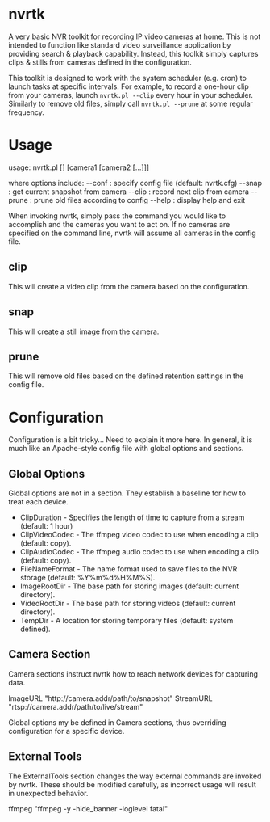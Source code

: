 nvrtk
=====

A very basic NVR toolkit for recording IP video cameras at home.  This is not intended to function like standard video
surveillance application by providing search & playback capability.  Instead, this toolkit simply captures clips & stills
from cameras defined in the configuration.

This toolkit is designed to work with the system scheduler (e.g. cron) to launch tasks at specific intervals.  For example,
to record a one-hour clip from your cameras, launch `nvrtk.pl --clip` every hour in your scheduler.  Similarly to remove
old files, simply call `nvrtk.pl --prune` at some regular frequency.

Usage
=====

  usage: nvrtk.pl [<options>] [camera1 [camera2 [...]]]

  where options include:
    --conf <file> : specify config file (default: nvrtk.cfg)
    --snap        : get current snapshot from camera
    --clip        : record next clip from camera
    --prune       : prune old files according to config
    --help        : display help and exit

When invoking nvrtk, simply pass the command you would like to accomplish and the cameras you want to act on.  If no cameras
are specified on the command line, nvrtk will assume all cameras in the config file.

clip
----

This will create a video clip from the camera based on the configuration.

snap
----

This will create a still image from the camera.

prune
-----

This will remove old files based on the defined retention settings in the config file.

Configuration
=============

Configuration is a bit tricky...  Need to explain it more here.  In general, it is much like an Apache-style config file with
global options and sections.

Global Options
--------------

Global options are not in a section.  They establish a baseline for how to treat each device.

* ClipDuration - Specifies the length of time to capture from a stream (default: 1 hour)
* ClipVideoCodec - The ffmpeg video codec to use when encoding a clip (default: copy).
* ClipAudioCodec - The ffmpeg audio codec to use when encoding a clip (default: copy).
* FileNameFormat - The name format used to save files to the NVR storage (default: %Y%m%d%H%M%S).
* ImageRootDir - The base path for storing images (default: current directory).
* VideoRootDir - The base path for storing videos (default: current directory).
* TempDir - A location for storing temporary files (default: system defined).

Camera Section
--------------

Camera sections instruct nvrtk how to reach network devices for capturing data.

  <Camera my-camera-name>
    ImageURL "http://camera.addr/path/to/snapshot"
    StreamURL "rtsp://camera.addr/path/to/live/stream"
  </Camera my-camera-name>
  
Global options my be defined in Camera sections, thus overriding configuration for a specific device.

External Tools
--------------

The ExternalTools section changes the way external commands are invoked by nvrtk.  These should be modified carefully, as
incorrect usage will result in unexpected behavior.

  <ExternalTools>
    ffmpeg "ffmpeg -y -hide_banner -loglevel fatal"
  </ExternalTools>
